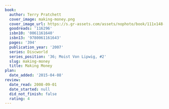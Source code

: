 ```yaml
---
book:
  author: Terry Pratchett
  cover_image: making-money.png
  cover_image_url: https://s.gr-assets.com/assets/nophoto/book/111x148-bcc042a9c91a29c1d680899eff700a03.png
  goodreads: '116296'
  isbn10: '0061161640'
  isbn13: '9780061161643'
  pages: '394'
  publication_year: '2007'
  series: Discworld
  series_position: '36; Moist Von Lipwig, #2'
  slug: making-money
  title: Making Money
plan:
  date_added: '2015-04-08'
review:
  date_read: 2008-09-01
  date_started: null
  did_not_finish: false
  rating: 4
---
```

